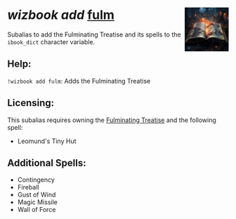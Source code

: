 <h1><i>wizbook add</i> <u>fulm</u><img align="right" src="../../../../Images/fulm.png" width="100px"></h1>

Subalias to add the Fulminating Treatise and its spells to the `ibook_dict` character variable.

## Help:
`!wizbook add fulm`: Adds the Fulminating Treatise

## Licensing:
This subalias requires owning the [Fulminating Treatise](https://www.dndbeyond.com/magic-items/2412256-fulminating-treatise) and the following spell:

- Leomund's Tiny Hut

## Additional Spells:
- Contingency
- Fireball
- Gust of Wind
- Magic Missile
- Wall of Force





